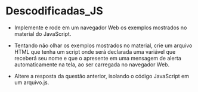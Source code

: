 # Descodificadas_JS

- Implemente e rode em um navegador Web os exemplos mostrados no material do JavaScript. 

- Tentando não olhar os exemplos mostrados no material, crie um arquivo HTML que tenha um script onde será declarada uma variável que receberá seu nome e que o apresente em uma mensagem de alerta automaticamente na tela, ao ser carregada no navegador Web.

- Altere a resposta da questão anterior, isolando o código JavaScript em um arquivo.js.
